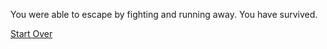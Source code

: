 You were able to escape by fighting and running away. You have survived.

[Start Over](../README.md)